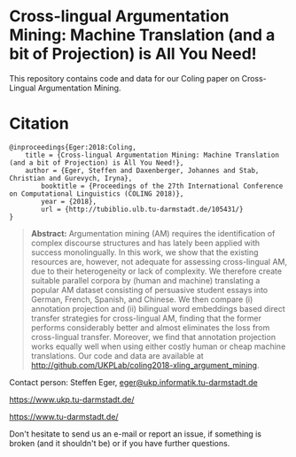 # Cross-lingual Argumentation Mining: Machine Translation (and a bit of Projection) is All You Need!

This repository contains code and data for our Coling paper on Cross-Lingual Argumentation Mining. 

# Citation 

```
@inproceedings{Eger:2018:Coling,
	title = {Cross-lingual Argumentation Mining: Machine Translation (and a bit of Projection) is All You Need!},
	author = {Eger, Steffen and Daxenberger, Johannes and Stab, Christian and Gurevych, Iryna},
        booktitle = {Proceedings of the 27th International Conference on Computational Linguistics (COLING 2018)},
        year = {2018},
        url = {http://tubiblio.ulb.tu-darmstadt.de/105431/}
}
```
> **Abstract:** Argumentation mining (AM) requires the identification of complex discourse structures and has
lately been applied with success monolingually. In this work, we show that the existing resources
are, however, not adequate for assessing cross-lingual AM, due to their heterogeneity
or lack of complexity. We therefore create suitable parallel corpora by (human and machine)
translating a popular AM dataset consisting of persuasive student essays into German, French,
Spanish, and Chinese. We then compare (i) annotation projection and (ii) bilingual word embeddings
based direct transfer strategies for cross-lingual AM, finding that the former performs
considerably better and almost eliminates the loss from cross-lingual transfer. Moreover, we
find that annotation projection works equally well when using either costly human or cheap
machine translations. Our code and data are available at http://github.com/UKPLab/coling2018-xling_argument_mining. 


Contact person: Steffen Eger, eger@ukp.informatik.tu-darmstadt.de

https://www.ukp.tu-darmstadt.de/

https://www.tu-darmstadt.de/


Don't hesitate to send us an e-mail or report an issue, if something is broken (and it shouldn't be) or if you have further questions.

